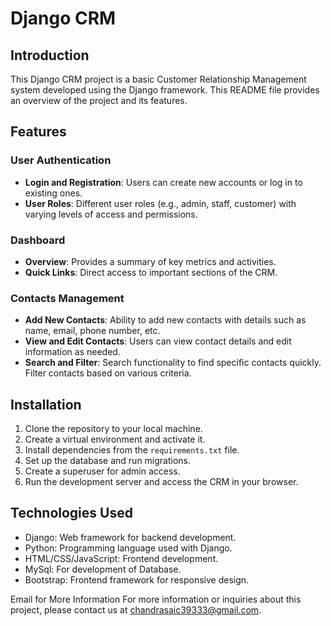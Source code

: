 # Django CRM

## Introduction
This Django CRM project is a basic Customer Relationship Management system developed using the Django framework. This README file provides an overview of the project and its features.

## Features

### User Authentication
- **Login and Registration**: Users can create new accounts or log in to existing ones.
- **User Roles**: Different user roles (e.g., admin, staff, customer) with varying levels of access and permissions.

### Dashboard
- **Overview**: Provides a summary of key metrics and activities.
- **Quick Links**: Direct access to important sections of the CRM.

### Contacts Management
- **Add New Contacts**: Ability to add new contacts with details such as name, email, phone number, etc.
- **View and Edit Contacts**: Users can view contact details and edit information as needed.
- **Search and Filter**: Search functionality to find specific contacts quickly. Filter contacts based on various criteria.

## Installation
1. Clone the repository to your local machine.
2. Create a virtual environment and activate it.
3. Install dependencies from the `requirements.txt` file.
4. Set up the database and run migrations.
5. Create a superuser for admin access.
6. Run the development server and access the CRM in your browser.

## Technologies Used
- Django: Web framework for backend development.
- Python: Programming language used with Django.
- HTML/CSS/JavaScript: Frontend development.
- MySql: For development of Database.
- Bootstrap: Frontend framework for responsive design.

Email for More Information
For more information or inquiries about this project, please contact us at chandrasaic39333@gmail.com.
